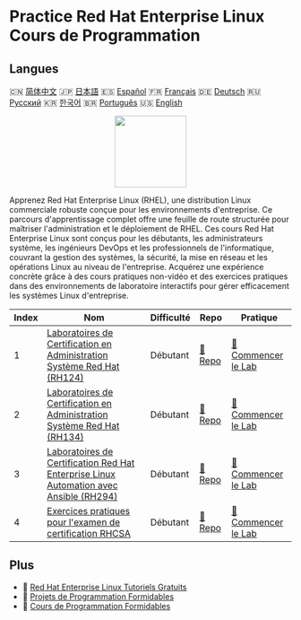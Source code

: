 # Practice Red Hat Enterprise Linux Cours de Programmation

## Langues

🇨🇳 [简体中文](README_zh.md) 🇯🇵 [日本語](README_ja.md) 🇪🇸 [Español](README_es.md) 🇫🇷 [Français](README_fr.md) 🇩🇪 [Deutsch](README_de.md) 🇷🇺 [Русский](README_ru.md) 🇰🇷 [한국어](README_ko.md) 🇧🇷 [Português](README_pt.md) 🇺🇸 [English](README.md) 

<div align="center">
<img width="128px" src="https://file.labex.io/path/r7hHlDvORmjS.png">
</div>

Apprenez Red Hat Enterprise Linux (RHEL), une distribution Linux commerciale robuste conçue pour les environnements d'entreprise. Ce parcours d'apprentissage complet offre une feuille de route structurée pour maîtriser l'administration et le déploiement de RHEL. Ces cours Red Hat Enterprise Linux sont conçus pour les débutants, les administrateurs système, les ingénieurs DevOps et les professionnels de l'informatique, couvrant la gestion des systèmes, la sécurité, la mise en réseau et les opérations Linux au niveau de l'entreprise. Acquérez une expérience concrète grâce à des cours pratiques non-vidéo et des exercices pratiques dans des environnements de laboratoire interactifs pour gérer efficacement les systèmes Linux d'entreprise.

|   Index | Nom                                                                                                                                                                          | Difficulté   | Repo                                                                                            | Pratique                                                                                                  |
|---------|------------------------------------------------------------------------------------------------------------------------------------------------------------------------------|--------------|-------------------------------------------------------------------------------------------------|-----------------------------------------------------------------------------------------------------------|
|       1 | [Laboratoires de Certification en Administration Système Red Hat (RH124)](https://labex.io/fr/courses/red-hat-system-administration-rh124-labs)                              | Débutant     | [🔗 Repo](https://github.com/labex-labs/red-hat-system-administration-rh124-labs)               | [🚀 Commencer le Lab](https://labex.io/fr/courses/red-hat-system-administration-rh124-labs)               |
|       2 | [Laboratoires de Certification en Administration Système Red Hat (RH134)](https://labex.io/fr/courses/red-hat-system-administration-rh134-labs)                              | Débutant     | [🔗 Repo](https://github.com/labex-labs/red-hat-system-administration-rh134-labs)               | [🚀 Commencer le Lab](https://labex.io/fr/courses/red-hat-system-administration-rh134-labs)               |
|       3 | [Laboratoires de Certification Red Hat Enterprise Linux Automation avec Ansible (RH294)](https://labex.io/fr/courses/red-hat-enterprise-linux-automation-with-ansible-rh294) | Débutant     | [🔗 Repo](https://github.com/labex-labs/red-hat-enterprise-linux-automation-with-ansible-rh294) | [🚀 Commencer le Lab](https://labex.io/fr/courses/red-hat-enterprise-linux-automation-with-ansible-rh294) |
|       4 | [Exercices pratiques pour l'examen de certification RHCSA](https://labex.io/fr/courses/rhcsa-certification-exam-practice-exercises)                                          | Débutant     | [🔗 Repo](https://github.com/labex-labs/rhcsa-certification-exam-practice-exercises)            | [🚀 Commencer le Lab](https://labex.io/fr/courses/rhcsa-certification-exam-practice-exercises)            |

## Plus

- 🔗 [Red Hat Enterprise Linux Tutoriels Gratuits](https://github.com/labex-labs/rhel-free-tutorials)
- 🔗 [Projets de Programmation Formidables](https://github.com/labex-labs/awesome-programming-projects)
- 🔗 [Cours de Programmation Formidables](https://github.com/labex-labs/awesome-programming-courses)

